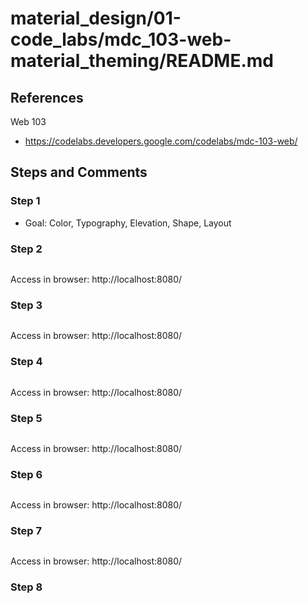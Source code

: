 
# material_design/01-code_labs/mdc_103-web-material_theming/README.md

## References

Web 103

- https://codelabs.developers.google.com/codelabs/mdc-103-web/

## Steps and Comments

### Step 1

- Goal: Color, Typography, Elevation, Shape, Layout

### Step 2

```
```

Access in browser: http://localhost:8080/

### Step 3

```
```

Access in browser: http://localhost:8080/

### Step 4

```
```

Access in browser: http://localhost:8080/

### Step 5

```
```

Access in browser: http://localhost:8080/

### Step 6

```
```

Access in browser: http://localhost:8080/

### Step 7

```
```

Access in browser: http://localhost:8080/

### Step 8

```
```

